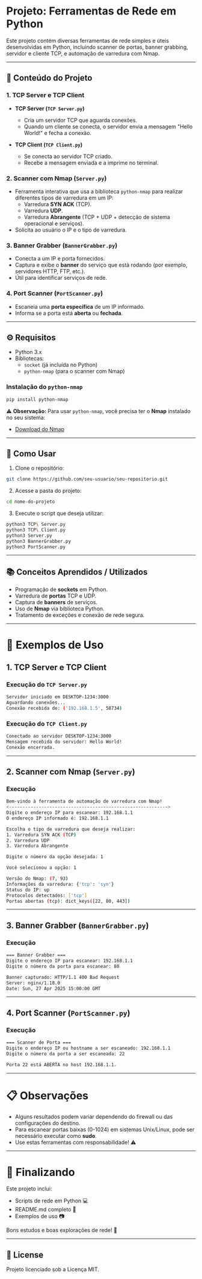 # Projeto: Ferramentas de Rede em Python

Este projeto contém diversas ferramentas de rede simples e úteis desenvolvidas em Python, incluindo scanner de portas, banner grabbing, servidor e cliente TCP, e automação de varredura com Nmap.

---

## 📂 Conteúdo do Projeto

### 1. **TCP Server e TCP Client**
- **TCP Server (`TCP Server.py`)**
  - Cria um servidor TCP que aguarda conexões.
  - Quando um cliente se conecta, o servidor envia a mensagem "Hello World!" e fecha a conexão.
  
- **TCP Client (`TCP Client.py`)**
  - Se conecta ao servidor TCP criado.
  - Recebe a mensagem enviada e a imprime no terminal.

### 2. **Scanner com Nmap (`Server.py`)**
- Ferramenta interativa que usa a biblioteca `python-nmap` para realizar diferentes tipos de varredura em um IP:
  - Varredura **SYN ACK** (TCP).
  - Varredura **UDP**.
  - Varredura **Abrangente** (TCP + UDP + detecção de sistema operacional e serviços).
- Solicita ao usuário o IP e o tipo de varredura.

### 3. **Banner Grabber (`BannerGrabber.py`)**
- Conecta a um IP e porta fornecidos.
- Captura e exibe o **banner** do serviço que está rodando (por exemplo, servidores HTTP, FTP, etc.).
- Útil para identificar serviços de rede.

### 4. **Port Scanner (`PortScanner.py`)**
- Escaneia uma **porta específica** de um IP informado.
- Informa se a porta está **aberta** ou **fechada**.

---

## ⚙️ Requisitos

- Python 3.x
- Bibliotecas:
  - `socket` (já incluída no Python)
  - `python-nmap` (para o scanner com Nmap)

### Instalação do `python-nmap`
```bash
pip install python-nmap
```

⚠️ **Observação:** Para usar `python-nmap`, você precisa ter o **Nmap** instalado no seu sistema:
- [Download do Nmap](https://nmap.org/download.html)

---

## 🚀 Como Usar

1. Clone o repositório:
```bash
git clone https://github.com/seu-usuario/seu-repositorio.git
```
2. Acesse a pasta do projeto:
```bash
cd nome-do-projeto
```
3. Execute o script que deseja utilizar:
```bash
python3 TCP\ Server.py
python3 TCP\ Client.py
python3 Server.py
python3 BannerGrabber.py
python3 PortScanner.py
```

---

## 📚 Conceitos Aprendidos / Utilizados

- Programação de **sockets** em Python.
- Varredura de **portas** TCP e UDP.
- Captura de **banners** de serviços.
- Uso de **Nmap** via biblioteca Python.
- Tratamento de exceções e conexão de rede segura.

---

# 📸 Exemplos de Uso

## 1. TCP Server e TCP Client

### Execução do `TCP Server.py`
```bash
Servidor iniciado em DESKTOP-1234:3000
Aguardando conexões...
Conexão recebida de: ('192.168.1.5', 58734)
```

### Execução do `TCP Client.py`
```bash
Conectado ao servidor DESKTOP-1234:3000
Mensagem recebida do servidor: Hello World!
Conexão encerrada.
```

---

## 2. Scanner com Nmap (`Server.py`)

### Execução
```bash
Bem-vindo à ferramenta de automação de varredura com Nmap!
<----------------------------------------------------------->
Digite o endereço IP para escanear: 192.168.1.1
O endereço IP informado é: 192.168.1.1

Escolha o tipo de varredura que deseja realizar:
1. Varredura SYN ACK (TCP)
2. Varredura UDP
3. Varredura Abrangente

Digite o número da opção desejada: 1

Você selecionou a opção: 1

Versão do Nmap: (7, 93)
Informações da varredura: {'tcp': 'syn'}
Status do IP: up
Protocolos detectados: ['tcp']
Portas abertas (tcp): dict_keys([22, 80, 443])
```

---

## 3. Banner Grabber (`BannerGrabber.py`)

### Execução
```bash
=== Banner Grabber ===
Digite o endereço IP para escanear: 192.168.1.1
Digite o número da porta para escanear: 80

Banner capturado: HTTP/1.1 400 Bad Request
Server: nginx/1.18.0
Date: Sun, 27 Apr 2025 15:00:00 GMT
```

---

## 4. Port Scanner (`PortScanner.py`)

### Execução
```bash
=== Scanner de Porta ===
Digite o endereço IP ou hostname a ser escaneado: 192.168.1.1
Digite o número da porta a ser escaneada: 22

Porta 22 está ABERTA no host 192.168.1.1.
```

---

# 📋 Observações

- Alguns resultados podem variar dependendo do firewall ou das configurações do destino.
- Para escanear portas baixas (0-1024) em sistemas Unix/Linux, pode ser necessário executar como **sudo**.
- Use estas ferramentas com responsabilidade! ⚠️

---

# 🌟 Finalizando

Este projeto inclui:
- Scripts de rede em Python 💻
- README.md completo 📗
- Exemplos de uso 📷

Bons estudos e boas explorações de rede! 🚀

---

## 📌 License

Projeto licenciado sob a Licença MIT.

